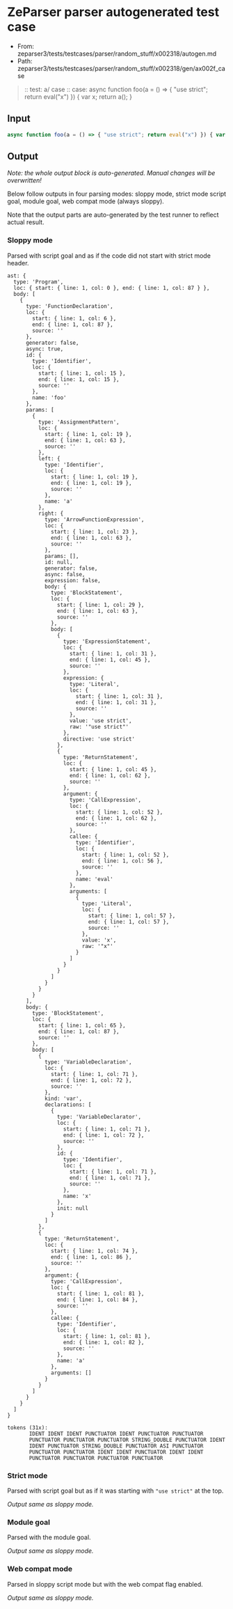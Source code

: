 # ZeParser parser autogenerated test case

- From: zeparser3/tests/testcases/parser/random_stuff/x002318/autogen.md
- Path: zeparser3/tests/testcases/parser/random_stuff/x002318/gen/ax002f_case

> :: test: a/ case
> :: case: async function foo(a = () => { "use strict"; return eval("x") }) { var x; return a(); }

## Input


`````js
async function foo(a = () => { "use strict"; return eval("x") }) { var x; return a(); }
`````

## Output

_Note: the whole output block is auto-generated. Manual changes will be overwritten!_

Below follow outputs in four parsing modes: sloppy mode, strict mode script goal, module goal, web compat mode (always sloppy).

Note that the output parts are auto-generated by the test runner to reflect actual result.

### Sloppy mode

Parsed with script goal and as if the code did not start with strict mode header.

`````
ast: {
  type: 'Program',
  loc: { start: { line: 1, col: 0 }, end: { line: 1, col: 87 } },
  body: [
    {
      type: 'FunctionDeclaration',
      loc: {
        start: { line: 1, col: 6 },
        end: { line: 1, col: 87 },
        source: ''
      },
      generator: false,
      async: true,
      id: {
        type: 'Identifier',
        loc: {
          start: { line: 1, col: 15 },
          end: { line: 1, col: 15 },
          source: ''
        },
        name: 'foo'
      },
      params: [
        {
          type: 'AssignmentPattern',
          loc: {
            start: { line: 1, col: 19 },
            end: { line: 1, col: 63 },
            source: ''
          },
          left: {
            type: 'Identifier',
            loc: {
              start: { line: 1, col: 19 },
              end: { line: 1, col: 19 },
              source: ''
            },
            name: 'a'
          },
          right: {
            type: 'ArrowFunctionExpression',
            loc: {
              start: { line: 1, col: 23 },
              end: { line: 1, col: 63 },
              source: ''
            },
            params: [],
            id: null,
            generator: false,
            async: false,
            expression: false,
            body: {
              type: 'BlockStatement',
              loc: {
                start: { line: 1, col: 29 },
                end: { line: 1, col: 63 },
                source: ''
              },
              body: [
                {
                  type: 'ExpressionStatement',
                  loc: {
                    start: { line: 1, col: 31 },
                    end: { line: 1, col: 45 },
                    source: ''
                  },
                  expression: {
                    type: 'Literal',
                    loc: {
                      start: { line: 1, col: 31 },
                      end: { line: 1, col: 31 },
                      source: ''
                    },
                    value: 'use strict',
                    raw: '"use strict"'
                  },
                  directive: 'use strict'
                },
                {
                  type: 'ReturnStatement',
                  loc: {
                    start: { line: 1, col: 45 },
                    end: { line: 1, col: 62 },
                    source: ''
                  },
                  argument: {
                    type: 'CallExpression',
                    loc: {
                      start: { line: 1, col: 52 },
                      end: { line: 1, col: 62 },
                      source: ''
                    },
                    callee: {
                      type: 'Identifier',
                      loc: {
                        start: { line: 1, col: 52 },
                        end: { line: 1, col: 56 },
                        source: ''
                      },
                      name: 'eval'
                    },
                    arguments: [
                      {
                        type: 'Literal',
                        loc: {
                          start: { line: 1, col: 57 },
                          end: { line: 1, col: 57 },
                          source: ''
                        },
                        value: 'x',
                        raw: '"x"'
                      }
                    ]
                  }
                }
              ]
            }
          }
        }
      ],
      body: {
        type: 'BlockStatement',
        loc: {
          start: { line: 1, col: 65 },
          end: { line: 1, col: 87 },
          source: ''
        },
        body: [
          {
            type: 'VariableDeclaration',
            loc: {
              start: { line: 1, col: 71 },
              end: { line: 1, col: 72 },
              source: ''
            },
            kind: 'var',
            declarations: [
              {
                type: 'VariableDeclarator',
                loc: {
                  start: { line: 1, col: 71 },
                  end: { line: 1, col: 72 },
                  source: ''
                },
                id: {
                  type: 'Identifier',
                  loc: {
                    start: { line: 1, col: 71 },
                    end: { line: 1, col: 71 },
                    source: ''
                  },
                  name: 'x'
                },
                init: null
              }
            ]
          },
          {
            type: 'ReturnStatement',
            loc: {
              start: { line: 1, col: 74 },
              end: { line: 1, col: 86 },
              source: ''
            },
            argument: {
              type: 'CallExpression',
              loc: {
                start: { line: 1, col: 81 },
                end: { line: 1, col: 84 },
                source: ''
              },
              callee: {
                type: 'Identifier',
                loc: {
                  start: { line: 1, col: 81 },
                  end: { line: 1, col: 82 },
                  source: ''
                },
                name: 'a'
              },
              arguments: []
            }
          }
        ]
      }
    }
  ]
}

tokens (31x):
       IDENT IDENT IDENT PUNCTUATOR IDENT PUNCTUATOR PUNCTUATOR
       PUNCTUATOR PUNCTUATOR PUNCTUATOR STRING_DOUBLE PUNCTUATOR IDENT
       IDENT PUNCTUATOR STRING_DOUBLE PUNCTUATOR ASI PUNCTUATOR
       PUNCTUATOR PUNCTUATOR IDENT IDENT PUNCTUATOR IDENT IDENT
       PUNCTUATOR PUNCTUATOR PUNCTUATOR PUNCTUATOR
`````

### Strict mode

Parsed with script goal but as if it was starting with `"use strict"` at the top.

_Output same as sloppy mode._

### Module goal

Parsed with the module goal.

_Output same as sloppy mode._

### Web compat mode

Parsed in sloppy script mode but with the web compat flag enabled.

_Output same as sloppy mode._
